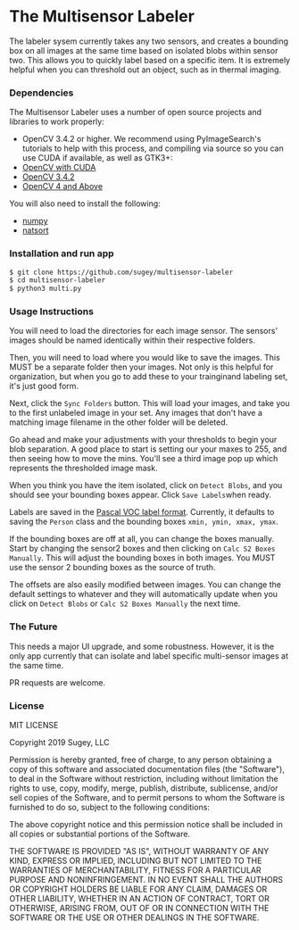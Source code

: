 # The Multisensor Labeler

The labeler sysem currently takes any two sensors, and creates a bounding box on all images at the same time based on isolated blobs within sensor two. This allows you to quickly label based on a specific item. It is extremely helpful when you can threshold out an object, such as in thermal imaging.

### Dependencies

The Multisensor Labeler uses a number of open source projects and libraries to work properly:

- OpenCV 3.4.2 or higher. We recommend using PyImageSearch's tutorials to help with this process, and compiling via source so you can use CUDA if available, as well as GTK3+:
- [OpenCV with CUDA]
- [OpenCV 3.4.2]
- [OpenCV 4 and Above]

You will also need to install the following:

- [numpy]
- [natsort]

### Installation and run app

```sh
$ git clone https://github.com/sugey/multisensor-labeler
$ cd multisensor-labeler
$ python3 multi.py
```

### Usage Instructions

You will need to load the directories for each image sensor. The sensors' images should be named identically within their respective folders.

Then, you will need to load where you would like to save the images. This MUST be a separate folder then your images. Not only is this helpful for organization, but when you go to add these to your trainginand labeling set, it's just good form.

Next, click the `Sync Folders` button. This will load your images, and take you to the first unlabeled image in your set. Any images that don't have a matching image filename in the other folder will be deleted.

Go ahead and make your adjustments with your thresholds to begin your blob separation. A good place to start is setting our your maxes to 255, and then seeing how to move the mins. You'll see a third image pop up which represents the thresholded image mask.

When you think you have the item isolated, click on `Detect Blobs`, and you should see your bounding boxes appear. Click `Save Labels`when ready.

Labels are saved in the [Pascal VOC label format](http://host.robots.ox.ac.uk/pascal/VOC/voc2012/). Currently, it defaults to saving the `Person` class and the bounding boxes `xmin, ymin, xmax, ymax`.

If the bounding boxes are off at all, you can change the boxes manually. Start by changing the sensor2 boxes and then clicking on `Calc S2 Boxes Manually`. This will adjust the bounding boxes in both images. You MUST use the sensor 2 bounding boxes as the source of truth.

The offsets are also easily modified between images. You can change the default settings to whatever and they will automatically update when you click on `Detect Blobs` or `Calc S2 Boxes Manually` the next time.

### The Future

This needs a major UI upgrade, and some robustness. However, it is the only app currently that can isolate and label specific multi-sensor images at the same time.

PR requests are welcome.

### License

MIT LICENSE

Copyright 2019 Sugey, LLC

Permission is hereby granted, free of charge, to any person obtaining a copy of this software and associated documentation files (the "Software"), to deal in the Software without restriction, including without limitation the rights to use, copy, modify, merge, publish, distribute, sublicense, and/or sell copies of the Software, and to permit persons to whom the Software is furnished to do so, subject to the following conditions:

The above copyright notice and this permission notice shall be included in all copies or substantial portions of the Software.

THE SOFTWARE IS PROVIDED "AS IS", WITHOUT WARRANTY OF ANY KIND, EXPRESS OR IMPLIED, INCLUDING BUT NOT LIMITED TO THE WARRANTIES OF MERCHANTABILITY, FITNESS FOR A PARTICULAR PURPOSE AND NONINFRINGEMENT. IN NO EVENT SHALL THE AUTHORS OR COPYRIGHT HOLDERS BE LIABLE FOR ANY CLAIM, DAMAGES OR OTHER LIABILITY, WHETHER IN AN ACTION OF CONTRACT, TORT OR OTHERWISE, ARISING FROM, OUT OF OR IN CONNECTION WITH THE SOFTWARE OR THE USE OR OTHER DEALINGS IN THE SOFTWARE.

[opencv with cuda]: https://www.pyimagesearch.com/2016/07/11/compiling-opencv-with-cuda-support/
[opencv 3.4.2]: https://www.pyimagesearch.com/2018/05/28/ubuntu-18-04-how-to-install-opencv/
[opencv 4 and above]: https://www.pyimagesearch.com/2018/08/15/how-to-install-opencv-4-on-ubuntu/
[numpy]: https://scipy.org/install.html
[natsort]: https://natsort.readthedocs.io/en/master/intro.html#installation
